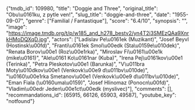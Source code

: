 {"tmdb_id": 109980, "title": "Doggie and Three", "original_title": "Obu\u0161ku, z pytle ven!", "slug_title": "doggie-and-three", "date": "1955-09-07", "genre": ["Familial / Fantastique"], "score": "6.4/10", "synopsis": "", "image": "https://image.tmdb.org/t/p/w185_and_h278_bestv2/yn4T2i3SMEzQAa9XnrkHMoDQXqD.jpg", "actors": ["Ladislav Pe\u0161ek (Muzikant)", "Josef Beyvl (Hostinsk\u00fd)", "Franti\u0161ek Smol\u00edk (Sta\u0159e\u010dek)", "Renata Borov\u00e1 (Roz\u00e1rka)", "Miroslav Fi\u0161\u00e1k (mike\u0161)", "Ale\u0161 Ko\u0161nar (Kuba)", "Irena Pej\u0161kov\u00e1 (Terinka)", "Petra Pleskotov\u00e1 (Barunka)", "V\u011bra Moty\u010dkov\u00e1 (Venkovk\u00e9 d\u011bv\u010de)", "\u0160\u00e1rka Smetanov\u00e1 (Venkovk\u00e9 d\u011bv\u010de)", "Eman Fiala (\u0160uma\u0159)", "Josef Hlinomaz (Ponocn\u00fd)", "Vladim\u00edr Jeden\u00e1ct\u00edk (myslivec)"], "comments": [], "recommandations_id": [65915, 66126, 65903, 49587], "youtube_key": "notfound"}